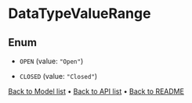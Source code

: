 

# DataTypeValueRange

## Enum


* `OPEN` (value: `"Open"`)

* `CLOSED` (value: `"Closed"`)



[Back to Model list](../README.md#documentation-for-models) &#8226; [Back to API list](../README.md#documentation-for-api-endpoints) &#8226; [Back to README](../README.md)


